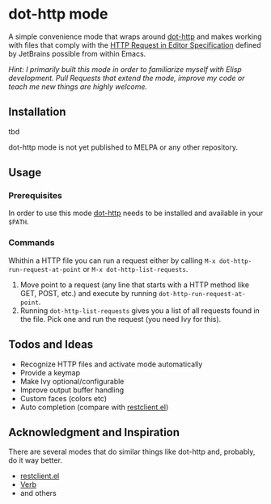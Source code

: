 # dot-http mode

A simple convenience mode that wraps around [dot-http](https://github.com/bayne/dot-http) and makes working with files that comply with the [HTTP Request in Editor Specification](https://github.com/JetBrains/http-request-in-editor-spec) defined by JetBrains possible from within Emacs.

*Hint: I primarily built this mode in order to familiarize myself with Elisp development. Pull Requests that extend the mode, improve my code or teach me new things are highly welcome.*

## Installation

tbd 

dot-http mode is not yet published to MELPA or any other repository.

## Usage

### Prerequisites

In order to use this mode [dot-http](https://github.com/bayne/dot-http) needs to be installed and available in your `$PATH`.

### Commands

Whithin a HTTP file you can run a request either by calling `M-x dot-http-run-request-at-point` or `M-x dot-http-list-requests`.

1. Move point to a request (any line that starts with a HTTP method like GET, POST, etc.) and execute by running `dot-http-run-request-at-point`.
2. Running `dot-http-list-requests` gives you a list of all requests found in the file. Pick one and run the request (you need Ivy for this).

## Todos and Ideas

- Recognize HTTP files and activate mode automatically
- Provide a keymap
- Make Ivy optional/configurable
- Improve output buffer handling
- Custom faces (colors etc)
- Auto completion (compare with [restclient.el](https://github.com/pashky/restclient.el))

## Acknowledgment and Inspiration

There are several modes that do similar things like dot-http and, probably, do it way better. 

- [restclient.el](https://github.com/pashky/restclient.el)
- [Verb](https://github.com/federicotdn/verb)
- and others
